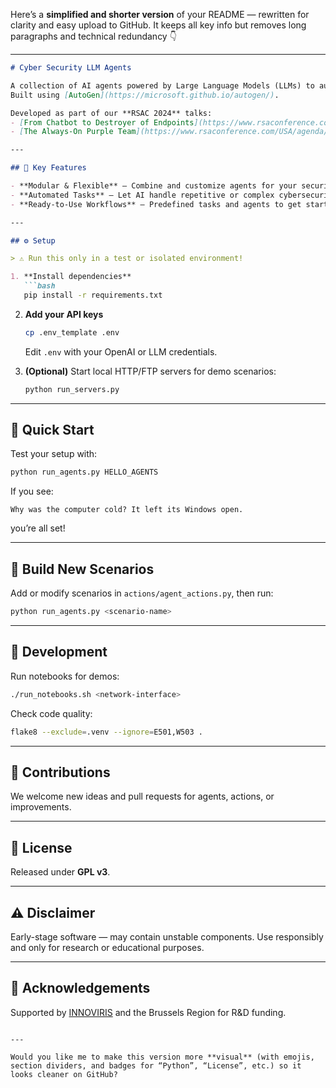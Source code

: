 Here’s a **simplified and shorter version** of your README — rewritten for clarity and easy upload to GitHub. It keeps all key info but removes long paragraphs and technical redundancy 👇

---

````markdown
# Cyber Security LLM Agents

A collection of AI agents powered by Large Language Models (LLMs) to automate common cybersecurity tasks.  
Built using [AutoGen](https://microsoft.github.io/autogen/).

Developed as part of our **RSAC 2024** talks:  
- [From Chatbot to Destroyer of Endpoints](https://www.rsaconference.com/USA/agenda/session/From%20Chatbot%20to%20Destroyer%20of%20Endpoints%20Can%20ChatGPT%20Automate%20EDR%20Bypasses)  
- [The Always-On Purple Team](https://www.rsaconference.com/USA/agenda/session/The%20Always-On%20Purple%20Team%20An%20Automated%20CICD%20for%20Detection%20Engineering)

---

## 🔑 Key Features

- **Modular & Flexible** – Combine and customize agents for your security use cases.  
- **Automated Tasks** – Let AI handle repetitive or complex cybersecurity operations.  
- **Ready-to-Use Workflows** – Predefined tasks and agents to get started instantly.

---

## ⚙️ Setup

> ⚠️ Run this only in a test or isolated environment!

1. **Install dependencies**
   ```bash
   pip install -r requirements.txt
````

2. **Add your API keys**

   ```bash
   cp .env_template .env
   ```

   Edit `.env` with your OpenAI or LLM credentials.

3. **(Optional)** Start local HTTP/FTP servers for demo scenarios:

   ```bash
   python run_servers.py
   ```

---

## 🚀 Quick Start

Test your setup with:

```bash
python run_agents.py HELLO_AGENTS
```

If you see:

```
Why was the computer cold? It left its Windows open.
```

you’re all set!

---

## 🧩 Build New Scenarios

Add or modify scenarios in `actions/agent_actions.py`, then run:

```bash
python run_agents.py <scenario-name>
```

---

## 🧪 Development

Run notebooks for demos:

```bash
./run_notebooks.sh <network-interface>
```

Check code quality:

```bash
flake8 --exclude=.venv --ignore=E501,W503 .
```

---

## 🤝 Contributions

We welcome new ideas and pull requests for agents, actions, or improvements.

---

## 🪪 License

Released under **GPL v3**.

---

## ⚠️ Disclaimer

Early-stage software — may contain unstable components. Use responsibly and only for research or educational purposes.

---

## 🙏 Acknowledgements

Supported by [INNOVIRIS](https://innoviris.brussels/) and the Brussels Region for R\&D funding.

```

---

Would you like me to make this version more **visual** (with emojis, section dividers, and badges for “Python”, “License”, etc.) so it looks cleaner on GitHub?
```
